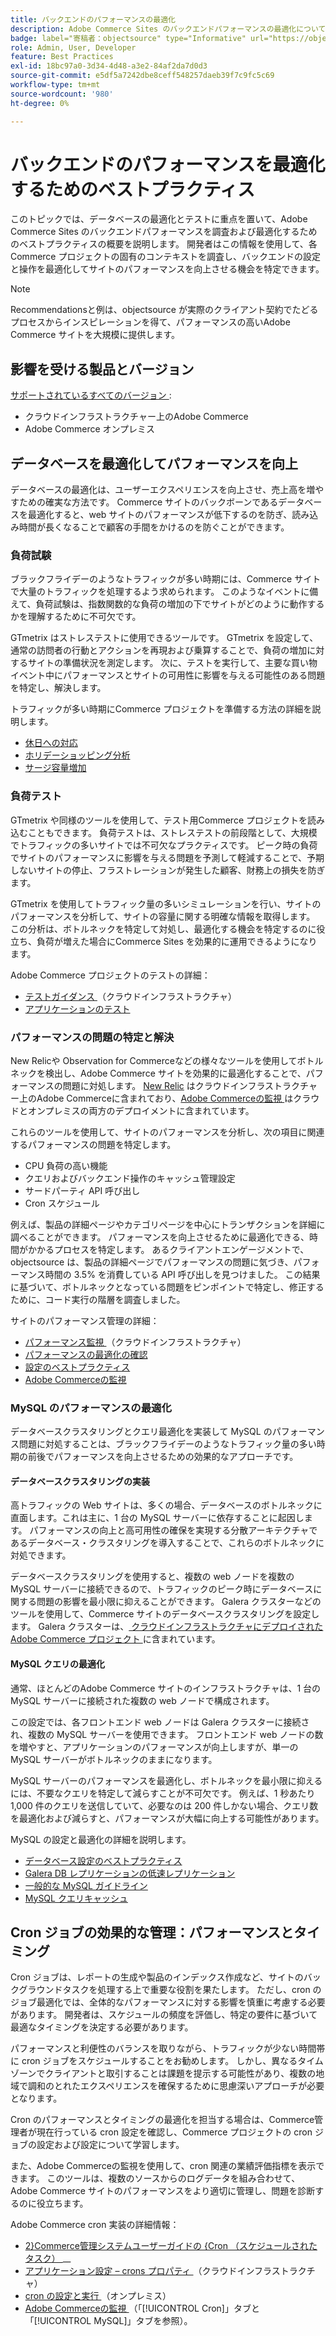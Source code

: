 ```yaml
---
title: バックエンドのパフォーマンスの最適化
description: Adobe Commerce Sites のバックエンドパフォーマンスの最適化について説明します。
badge: label="寄稿者：objectsource" type="Informative" url="https://objectsource.co.uk/" tooltip="objectsource"
role: Admin, User, Developer
feature: Best Practices
exl-id: 18bc97a0-3d34-4d48-a3e2-84af2da7d0d3
source-git-commit: e5df5a7242dbe8ceff548257daeb39f7c9fc5c69
workflow-type: tm+mt
source-wordcount: '980'
ht-degree: 0%

---
```


# バックエンドのパフォーマンスを最適化するためのベストプラクティス

このトピックでは、データベースの最適化とテストに重点を置いて、Adobe Commerce Sites のバックエンドパフォーマンスを調査および最適化するためのベストプラクティスの概要を説明します。 開発者はこの情報を使用して、各Commerce プロジェクトの固有のコンテキストを調査し、バックエンドの設定と操作を最適化してサイトのパフォーマンスを向上させる機会を特定できます。

>[!NOTE]
>
>Recommendationsと例は、objectsource が実際のクライアント契約でたどるプロセスからインスピレーションを得て、パフォーマンスの高いAdobe Commerce サイトを大規模に提供します。

## 影響を受ける製品とバージョン

[ サポートされているすべてのバージョン ](../../../release/versions.md):

- クラウドインフラストラクチャー上のAdobe Commerce
- Adobe Commerce オンプレミス

## データベースを最適化してパフォーマンスを向上

データベースの最適化は、ユーザーエクスペリエンスを向上させ、売上高を増やすための確実な方法です。 Commerce サイトのバックボーンであるデータベースを最適化すると、web サイトのパフォーマンスが低下するのを防ぎ、読み込み時間が長くなることで顧客の手間をかけるのを防ぐことができます。

### 負荷試験

ブラックフライデーのようなトラフィックが多い時期には、Commerce サイトで大量のトラフィックを処理するよう求められます。 このようなイベントに備えて、負荷試験は、指数関数的な負荷の増加の下でサイトがどのように動作するかを理解するために不可欠です。

GTmetrix はストレステストに使用できるツールです。 GTmetrix を設定して、通常の訪問者の行動とアクションを再現および乗算することで、負荷の増加に対するサイトの準備状況を測定します。 次に、テストを実行して、主要な買い物イベント中にパフォーマンスとサイトの可用性に影響を与える可能性のある問題を特定し、解決します。

トラフィックが多い時期にCommerce プロジェクトを準備する方法の詳細を説明します。

- [ 休日への対応 ](https://experienceleague.adobe.com/docs/events/commerce-intelligence-webinar-recordings/2021/holiday-readiness.html)
- [ ホリデーショッピング分析 ](https://experienceleague.adobe.com/docs/commerce-business-intelligence/mbi/analyze/performance/holiday-season-perf.html)
- [ サージ容量増加 ](https://experienceleague.adobe.com/docs/commerce-knowledge-base/kb/announcements/commerce-announcements/2021-holiday-surge-capacity-requests-for-magento-commerce-cloud.html)

### 負荷テスト

GTmetrix や同様のツールを使用して、テスト用Commerce プロジェクトを読み込むこともできます。 負荷テストは、ストレステストの前段階として、大規模でトラフィックの多いサイトでは不可欠なプラクティスです。 ピーク時の負荷でサイトのパフォーマンスに影響を与える問題を予測して軽減することで、予期しないサイトの停止、フラストレーションが発生した顧客、財務上の損失を防ぎます。

GTmetrix を使用してトラフィック量の多いシミュレーションを行い、サイトのパフォーマンスを分析して、サイトの容量に関する明確な情報を取得します。 この分析は、ボトルネックを特定して対処し、最適化する機会を特定するのに役立ち、負荷が増えた場合にCommerce Sites を効果的に運用できるようになります。

Adobe Commerce プロジェクトのテストの詳細：

- [ テストガイダンス ](https://experienceleague.adobe.com/docs/commerce-cloud-service/user-guide/develop/test/guidance.html) （クラウドインフラストラクチャ）
- [ アプリケーションのテスト ](https://developer.adobe.com/commerce/testing/guide/)

### パフォーマンスの問題の特定と解決

New Relicや Observation for Commerceなどの様々なツールを使用してボトルネックを検出し、Adobe Commerce サイトを効果的に最適化することで、パフォーマンスの問題に対処します。 [New Relic](https://experienceleague.adobe.com/docs/commerce-cloud-service/user-guide/monitor/new-relic/new-relic-service.html) はクラウドインフラストラクチャー上のAdobe Commerceに含まれており、[Adobe Commerceの監視 ](/help/tools/observation-for-adobe-commerce/intro.md) はクラウドとオンプレミスの両方のデプロイメントに含まれています。

これらのツールを使用して、サイトのパフォーマンスを分析し、次の項目に関連するパフォーマンスの問題を特定します。

- CPU 負荷の高い機能
- クエリおよびバックエンド操作のキャッシュ管理設定
- サードパーティ API 呼び出し
- Cron スケジュール

例えば、製品の詳細ページやカテゴリページを中心にトランザクションを詳細に調べることができます。 パフォーマンスを向上させるために最適化できる、時間がかかるプロセスを特定します。 あるクライアントエンゲージメントで、objectsource は、製品の詳細ページでパフォーマンスの問題に気づき、パフォーマンス時間の 3.5% を消費している API 呼び出しを見つけました。 この結果に基づいて、ボトルネックとなっている問題をピンポイントで特定し、修正するために、コード実行の階層を調査しました。

サイトのパフォーマンス管理の詳細：

- [ パフォーマンス監視 ](https://experienceleague.adobe.com/docs/commerce-cloud-service/user-guide/monitor/performance.html) （クラウドインフラストラクチャ）
- [パフォーマンスの最適化の確認](/help/implementation-playbook/infrastructure/performance/recommendations.md)
- [設定のベストプラクティス](/help/performance/configuration.md)
- [Adobe Commerceの監視](/help/tools/observation-for-adobe-commerce/intro.md)

### MySQL のパフォーマンスの最適化

データベースクラスタリングとクエリ最適化を実装して MySQL のパフォーマンス問題に対処することは、ブラックフライデーのようなトラフィック量の多い時期の前後でパフォーマンスを向上させるための効果的なアプローチです。

#### データベースクラスタリングの実装

高トラフィックの Web サイトは、多くの場合、データベースのボトルネックに直面します。これは主に、1 台の MySQL サーバーに依存することに起因します。 パフォーマンスの向上と高可用性の確保を実現する分散アーキテクチャであるデータベース・クラスタリングを導入することで、これらのボトルネックに対処できます。

データベースクラスタリングを使用すると、複数の web ノードを複数の MySQL サーバーに接続できるので、トラフィックのピーク時にデータベースに関する問題の影響を最小限に抑えることができます。 Galera クラスターなどのツールを使用して、Commerce サイトのデータベースクラスタリングを設定します。 Galera クラスターは、[ クラウドインフラストラクチャにデプロイされたAdobe Commerce プロジェクト ](https://experienceleague.adobe.com/docs/commerce-operations/implementation-playbook/infrastructure/cloud/technology.html) に含まれています。

#### MySQL クエリの最適化

通常、ほとんどのAdobe Commerce サイトのインフラストラクチャは、1 台の MySQL サーバーに接続された複数の web ノードで構成されます。

この設定では、各フロントエンド web ノードは Galera クラスターに接続され、複数の MySQL サーバーを使用できます。 フロントエンド web ノードの数を増やすと、アプリケーションのパフォーマンスが向上しますが、単一の MySQL サーバーがボトルネックのままになります。

MySQL サーバーのパフォーマンスを最適化し、ボトルネックを最小限に抑えるには、不要なクエリを特定して減らすことが不可欠です。 例えば、1 秒あたり 1,000 件のクエリを送信していて、必要なのは 200 件しかない場合、クエリ数を最適化および減らすと、パフォーマンスが大幅に向上する可能性があります。

MySQL の設定と最適化の詳細を説明します。

- [ データベース設定のベストプラクティス ](https://experienceleague.adobe.com/docs/commerce-operations/implementation-playbook/best-practices/planning/database-on-cloud.html)
- [Galera DB レプリケーションの低速レプリケーション ](https://experienceleague.adobe.com/docs/commerce-learn/tutorials/backend-development/galera-db-slow-replication.html)
- [一般的な MySQL ガイドライン](/help/installation/prerequisites/database/mysql.md)
- [MySQL クエリキャッシュ ](https://experienceleague.adobe.com/docs/commerce-learn/tutorials/backend-development/mysql-query-cache.html)

## Cron ジョブの効果的な管理：パフォーマンスとタイミング

Cron ジョブは、レポートの生成や製品のインデックス作成など、サイトのバックグラウンドタスクを処理する上で重要な役割を果たします。 ただし、cron のジョブ最適化では、全体的なパフォーマンスに対する影響を慎重に考慮する必要があります。 開発者は、スケジュールの頻度を評価し、特定の要件に基づいて最適なタイミングを決定する必要があります。

パフォーマンスと利便性のバランスを取りながら、トラフィックが少ない時間帯に cron ジョブをスケジュールすることをお勧めします。 しかし、異なるタイムゾーンでクライアントと取引することは課題を提示する可能性があり、複数の地域で調和のとれたエクスペリエンスを確保するために思慮深いアプローチが必要となります。

Cron のパフォーマンスとタイミングの最適化を担当する場合は、Commerce管理者が現在行っている cron 設定を確認し、Commerce プロジェクトの cron ジョブの設定および設定について学習します。

また、Adobe Commerceの監視を使用して、cron 関連の業績評価指標を表示できます。 このツールは、複数のソースからのログデータを組み合わせて、Adobe Commerce サイトのパフォーマンスをより適切に管理し、問題を診断するのに役立ちます。

Adobe Commerce cron 実装の詳細情報：

- [2}Commerce管理システムユーザーガイドの {Cron （スケジュールされたタスク） ](https://experienceleague.adobe.com/docs/commerce-admin/systems/tools/cron.html)__
- [ アプリケーション設定 – crons プロパティ ](https://experienceleague.adobe.com/docs/commerce-cloud-service/user-guide/configure/app/properties/crons-property.html) （クラウドインフラストラクチャ）
- [cron の設定と実行 ](https://experienceleague.adobe.com/docs/commerce-cloud-service/user-guide/configure/app/properties/crons-property.html) （オンプレミス）
- [Adobe Commerceの監視 ](https://experienceleague.adobe.com/docs/commerce-operations/tools/observation-for-adobe-commerce/intro.html) （「[!UICONTROL Cron]」タブと「[!UICONTROL MySQL]」タブを参照）。

